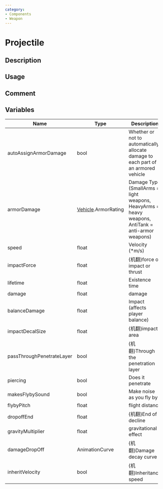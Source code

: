 ```yaml
---
category: 
- Components
- Weapon
---
```

# Projectile
## Description

## Usage

## Comment

## Variables
| Name | Type | Description |
| ----------- | ----------- | ----------- |
| autoAssignArmorDamage  | bool | Whether or not to automatically allocate damage to each part of an armored vehicle |  
| armorDamage  | [Vehicle](./Vehicle.md).ArmorRating | Damage Type (SmallArms = light weapons, HeavyArms = heavy weapons, AntiTank = anti-armor weapons) |  
| speed  | float | Velocity (*m/s) |  
| impactForce  | float | {机翻}force of impact or thrust |  
| lifetime  | float | Existence time |  
| damage  | float |  damage |  
| balanceDamage  | float | Impact (affects player balance) |  
| impactDecalSize  | float |  {机翻}impact area |  
| passThroughPenetrateLayer  | bool | {机翻}Through the penetration layer |  
| piercing  | bool |  Does it penetrate |  
| makesFlybySound  | bool |  Make noise as you fly by. |  
| flybyPitch  | float |  flight distance |  
| dropoffEnd  | float |  {机翻}End of decline |  
| gravityMultiplier  | float |  gravitational effect |  
| damageDropOff | AnimationCurve |  {机翻}Damage decay curve |  
| inheritVelocity  | bool |  {机翻}Inheritance speed |  
